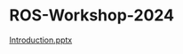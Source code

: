 # ROS-Workshop-2024
[Introduction.pptx](https://github.com/harinnmg/ROS-Workshop-2024/files/13950980/Introduction.pptx)
